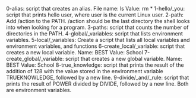 0-alias:   script that creates an alias. File name: ls Value: rm *
1-hello/_you: script that prints hello user, where user is the current Linux user.
2-path: Add /action to the PATH. /action should be the last directory the shell looks into when looking for a program.
3-paths: script that counts the number of directories in the PATH.
4-global/_variables: script that lists environment variables.
5-local/_variables: Create a script that lists all local variables and environment variables, and functions
6-create_local/_variable: script that creates a new local variable. Name: BEST Value: School
7-create_global/_variable: script that creates a new global variable. Name: BEST Value: School
8-true_knowledge: script that prints the result of the addition of 128 with the value stored in the environment variable TRUEKNOWLEDGE, followed by a new line.
9-divide/_and/_rule: script that prints the result of POWER divided by DIVIDE, followed by a new line. Both are environment variables.
